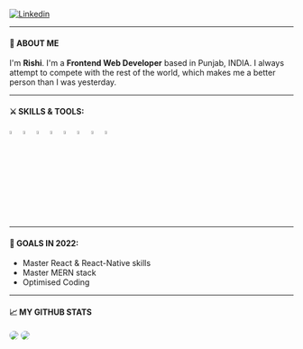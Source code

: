 
[![Linkedin](https://img.shields.io/badge/-LinkedIn-blue?style=flat-square&logo=Linkedin&logoColor=white)](https://www.linkedin.com/in/rishipal-kumar-a82330242/)

---

#### 👦 ABOUT ME

I'm **Rishi**. I'm a **Frontend Web Developer** based in Punjab, INDIA. I always attempt to compete with the rest of the world, which makes me a better person than I was yesterday.

---

#### ⚔ SKILLS & TOOLS:

<p>

<code><img width="4%" src="https://www.vectorlogo.zone/logos/reactjs/reactjs-icon.svg"></code>
<code><img width="4%" src="https://www.vectorlogo.zone/logos/firebase/firebase-icon.svg"></code>
<code><img width="4%" src="https://www.vectorlogo.zone/logos/w3_html5/w3_html5-icon.svg"></code>
<code><img width="4%" src="https://www.vectorlogo.zone/logos/sass-lang/sass-lang-icon.svg"></code>
<code><img width="4%" src="https://www.vectorlogo.zone/logos/visualstudio_code/visualstudio_code-icon.svg"></code>
<code><img width="4%" src="https://cdn.worldvectorlogo.com/logos/tailwindcss.svg"></code>
<code><img width="4%" src="https://cdn.worldvectorlogo.com/logos/adobe-photoshop-cs6.svg"></code>
<code><img width="4%" src="https://www.vectorlogo.zone/logos/git-scm/git-scm-icon.svg"></code>

</p>

---

#### 🎯 GOALS IN 2022:

- Master React & React-Native skills
- Master MERN stack
- Optimised Coding

---

#### 📈 MY GITHUB STATS

<img style="border-radius:10px" src="https://github-readme-stats.vercel.app/api?username=Rishi7686&show_icons=true&theme=radical" />

<img style="border-radius:10px" src="https://github-readme-streak-stats.herokuapp.com/?user=Rishi7686&show_icons=true&theme=radical" />
